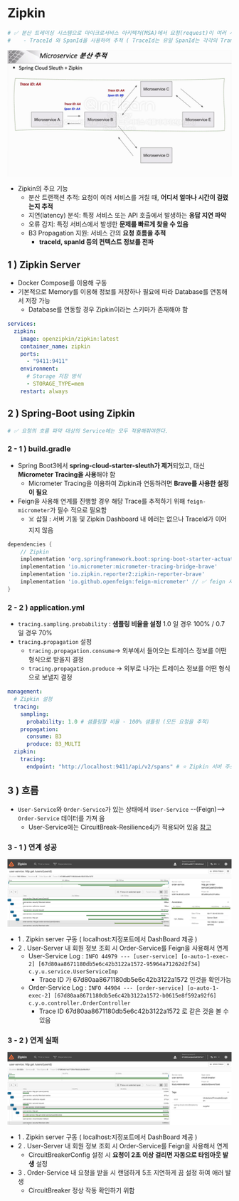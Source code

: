 # Zipkin
```yaml
# ✅ 분산 트레이싱 시스템으로 마이크로서비스 아키텍처(MSA)에서 요청(request)이 여러 서비스를 거칠 때, 각 서비스에서 요청의 흐름을 추적하고 분석할 수 있도록 함
#    - TraceId 와 SpanId을 사용하여 추적 ( TraceId는 유일 SpanId는 각각의 Transaction 마다 생성된다. )
```
![img.png](img.png)
- Zipkin의 주요 기능
  - 분산 트랜잭션 추적: 요청이 여러 서비스를 거칠 때, **어디서 얼마나 시간이 걸렸는지 추적**
  - 지연(latency) 분석: 특정 서비스 또는 API 호출에서 발생하는 **응답 지연 파악**
  - 오류 감지: 특정 서비스에서 발생한 **문제를 빠르게 찾을 수 있음**
  - B3 Propagation 지원: 서비스 간의 **요청 흐름을 추적**
    - **traceId, spanId 등의 컨텍스트 정보를 전파**

## 1 ) Zipkin Server
- Docker Compose를 이용해 구동
- 기본적으로 Memory를 이용해 정보를 저장하나 필요에 따라 Database를 연동해서 저장 가능
  - Database를 연동할 경우 Zipkin이라는 스키마가 존재해야 함
```yaml
services:
  zipkin:
    image: openzipkin/zipkin:latest
    container_name: zipkin
    ports:
      - "9411:9411"
    environment:
      # Storage 저장 방식
      - STORAGE_TYPE=mem
    restart: always
```

## 2 ) Spring-Boot using Zipkin
```yaml
# ✅ 요청의 흐름 파악 대상의 Service에는 모두 적용해줘야한다.  
```

### 2 - 1 ) build.gradle
- Spring Boot3에서 **spring-cloud-starter-sleuth가 제거**되었고, 대신 **Micrometer Tracing을 사용**해야 함
  - Micrometer Tracing을 이용하여 Zipkin과 연동하려면 **Brave를 사용한 설정이 필요**
- Feign을 사용해 연계를 진행할 경우 해당 Trace를 추적하기 위해 `feign-micrometer`가 필수 적으로 필요함
  - ☠️ 삽질 : 서버 기동 및 Zipkin Dashboard 내 에러는 없으나 TraceId가 이어지지 않음
    
```groovy
dependencies {
	// Zipkin
	implementation 'org.springframework.boot:spring-boot-starter-actuator'
	implementation 'io.micrometer:micrometer-tracing-bridge-brave'
	implementation 'io.zipkin.reporter2:zipkin-reporter-brave'
	implementation 'io.github.openfeign:feign-micrometer' // ✅ feign 사용 시 zipkin 과 traceId 공유를 위해 필요
}
```

### 2 - 2 ) application.yml
- `tracing.sampling.probability` : **샘플링 비율을 설정** 1.0 일 경우 100% / 0.7 일 경우 70%
- `tracing.propagation` 설정
  - `tracing.propagation.consume`→ 외부에서 들어오는 트레이스 정보를 어떤 형식으로 받을지 결정
  - `tracing.propagation.produce` → 외부로 나가는 트레이스 정보를 어떤 형식으로 보낼지 결정 

```yaml
management:
  # Zipkin 설정
  tracing:
    sampling:
      probability: 1.0 # 샘플링할 비율 - 100% 샘플링 (모든 요청을 추적)
    propagation:
      consume: B3
      produce: B3_MULTI
  zipkin:
    tracing:
      endpoint: "http://localhost:9411/api/v2/spans" # ⭐️ Zipkin 서버 주소
```

## 3 ) 흐름
- `User-Service`와 `Order-Service`가 있는 상태에서 `User-Service` --(Feign)--> `Order-Service` 데이터를 가져 옴
  - User-Service에는 CircuitBreak-Resilience4j가 적용되어 있음 [참고](https://github.com/edel1212/Micro-Service-Architecture-Study/tree/main/circuitBreaker)

### 3 - 1 ) 연계 성공
![img_1.png](img_1.png)
- 1 . Zipkin server 구동 ( localhost:지정포트에서 DashBoard 제공 )
- 2 . User-Server 내 회원 정보 조회 시 Order-Service를 Feign을 사용해서 연계 
  - User-Service Log : `INFO 44979 --- [user-service] [o-auto-1-exec-2] [67d80aa8671180db5e6c42b3122a1572-95964a71262d2f34] c.y.u.service.UserServiceImp`
    -  Trace ID 가 67d80aa8671180db5e6c42b3122a1572 인것을 확인가능
  - Order-Service Log : `INFO 44984 --- [order-service] [o-auto-1-exec-2] [67d80aa8671180db5e6c42b3122a1572-b0615e8f592a92f6] c.y.o.controller.OrderController`
    -  Trace ID 67d80aa8671180db5e6c42b3122a1572 로 같은 것을 볼 수 있음

### 3 - 2 ) 연계 실패
![img_2.png](img_2.png)
- 1 . Zipkin server 구동 ( localhost:지정포트에서 DashBoard 제공 )
- 2 . User-Server 내 회원 정보 조회 시 Order-Service를 Feign을 사용해서 연계
  - CircuitBreakerConfig 설정 시 **요청이 2초 이상 걸리면 자동으로 타임아웃 발생** 설정
- 3 . Order-Service 내 요청을 받을 시 랜덤하게 5초 지연하게 끔 설정 하여 애러 발생
  - CircuitBreaker 정상 작동 확인하기 위함